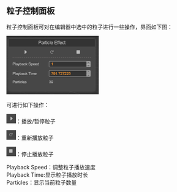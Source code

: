 ## 粒子控制面板
粒子控制面板可对在编辑器中选中的粒子进行一些操作，界面如下图：

![](img/particle_panel.png)

可进行如下操作：

![](img/particle_play.png)：播放/暂停粒子

![](img/particle_replay.png)：重新播放粒子

![](img/particle_stop.png)：停止播放粒子

Playback Speed：调整粒子播放速度  
Playback Time:显示粒子播放时长  
Particles：显示当前粒子数量